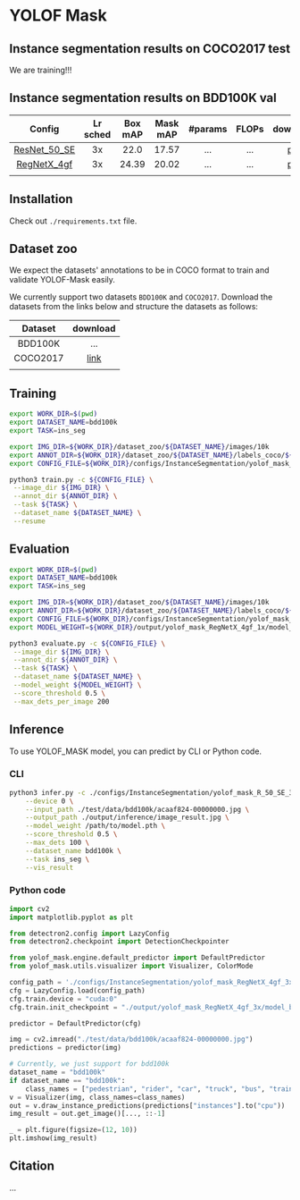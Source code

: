 # YOLOF Mask

## Instance segmentation results on COCO2017 test

We are training!!!

## Instance segmentation results on BDD100K val

| Config | Lr sched | Box mAP | Mask mAP | #params | FLOPs | download |
|:---:|:---:|:---:|:---:|:---:|:---:|:---:|
| [ResNet_50_SE](./configs/InstanceSegmentation/yolof_mask_R_50_SE_3x.py) | 3x | 22.0 | 17.57 | ... | ... | [pth](https://drive.google.com/file/d/1bEfqB9SqwyMNAWOXQALvWY5ZFVnr0TY8/view?usp=drive_link) |
| [RegNetX_4gf](./configs/InstanceSegmentation/yolof_mask_RegNetX_4gf_3x.py) | 3x | 24.39 | 20.02 | ... | ... | [pth](https://drive.google.com/file/d/1MQC-nyKCa3C9Pz7p4MFE8cbGJuBynHKT/view?usp=drive_link) | 
||

## Installation

Check out `./requirements.txt` file.

## Dataset zoo

We expect the datasets' annotations to be in COCO format to train and validate YOLOF-Mask easily. 

We currently support two datasets `BDD100K` and `COCO2017`. Download the datasets from the links below and structure the datasets as follows:

| Dataset | download |
|:---:|:---:|
| BDD100K | ... |
| COCO2017 | [link](https://drive.google.com/file/d/1VeqhcRm4aZYiS4bWOqLtmq0pQNAkxZHR/view?usp=drive_link) |
||

## Training 

```bash
export WORK_DIR=$(pwd)
export DATASET_NAME=bdd100k
export TASK=ins_seg

export IMG_DIR=${WORK_DIR}/dataset_zoo/${DATASET_NAME}/images/10k
export ANNOT_DIR=${WORK_DIR}/dataset_zoo/${DATASET_NAME}/labels_coco/${TASK}
export CONFIG_FILE=${WORK_DIR}/configs/InstanceSegmentation/yolof_mask_ConvNeXt_T_1x.py

python3 train.py -c ${CONFIG_FILE} \
 --image_dir ${IMG_DIR} \
 --annot_dir ${ANNOT_DIR} \
 --task ${TASK} \
 --dataset_name ${DATASET_NAME} \
 --resume
```

## Evaluation

```bash
export WORK_DIR=$(pwd)
export DATASET_NAME=bdd100k
export TASK=ins_seg

export IMG_DIR=${WORK_DIR}/dataset_zoo/${DATASET_NAME}/images/10k
export ANNOT_DIR=${WORK_DIR}/dataset_zoo/${DATASET_NAME}/labels_coco/${TASK}
export CONFIG_FILE=${WORK_DIR}/configs/InstanceSegmentation/yolof_mask_regnetx_4gf_1x.py
export MODEL_WEIGHT=${WORK_DIR}/output/yolof_mask_RegNetX_4gf_1x/model_best.pth

python3 evaluate.py -c ${CONFIG_FILE} \
 --image_dir ${IMG_DIR} \
 --annot_dir ${ANNOT_DIR} \
 --task ${TASK} \
 --dataset_name ${DATASET_NAME} \
 --model_weight ${MODEL_WEIGHT} \
 --score_threshold 0.5 \
 --max_dets_per_image 200
```

## Inference

To use YOLOF_MASK model, you can predict by CLI or Python code.

### CLI

```bash
python3 infer.py -c ./configs/InstanceSegmentation/yolof_mask_R_50_SE_3x.py \
    --device 0 \
    --input_path ./test/data/bdd100k/acaaf824-00000000.jpg \
    --output_path ./output/inference/image_result.jpg \
    --model_weight /path/to/model.pth \
    --score_threshold 0.5 \
    --max_dets 100 \
    --dataset_name bdd100k \
    --task ins_seg \
    --vis_result
```

### Python code
```python
import cv2
import matplotlib.pyplot as plt

from detectron2.config import LazyConfig
from detectron2.checkpoint import DetectionCheckpointer

from yolof_mask.engine.default_predictor import DefaultPredictor
from yolof_mask.utils.visualizer import Visualizer, ColorMode

config_path = './configs/InstanceSegmentation/yolof_mask_RegNetX_4gf_3x.py'
cfg = LazyConfig.load(config_path)
cfg.train.device = "cuda:0"
cfg.train.init_checkpoint = "./output/yolof_mask_RegNetX_4gf_3x/model_best.pth"

predictor = DefaultPredictor(cfg)

img = cv2.imread("./test/data/bdd100k/acaaf824-00000000.jpg")
predictions = predictor(img)

# Currently, we just support for bdd100k
dataset_name = "bdd100k"
if dataset_name == "bdd100k":
    class_names = ["pedestrian", "rider", "car", "truck", "bus", "train", "motorcycle", "bicycle"]
v = Visualizer(img, class_names=class_names)
out = v.draw_instance_predictions(predictions["instances"].to("cpu"))
img_result = out.get_image()[..., ::-1]

_ = plt.figure(figsize=(12, 10))
plt.imshow(img_result)
```

## Citation

...